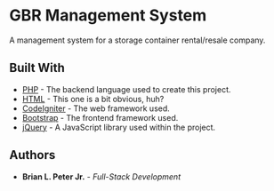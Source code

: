 # GBR Management System

A management system for a storage container rental/resale company.

## Built With

* [PHP](http://php.net/) - The backend language used to create this project.
* [HTML](https://www.w3.org/html/) - This one is a bit obvious, huh?
* [CodeIgniter](https://www.codeigniter.com/) - The web framework used.
* [Bootstrap](https://getbootstrap.com/) - The frontend framework used.
* [jQuery](https://jquery.com/) - A JavaScript library used within the project.

## Authors

* **Brian L. Peter Jr.** - *Full-Stack Development*

